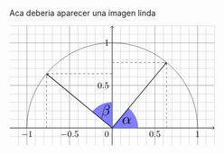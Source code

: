 
Aca deberia aparecer una imagen linda

<?xml version="1.0" encoding="UTF-8"?>
<svg xmlns="http://www.w3.org/2000/svg" xmlns:xlink="http://www.w3.org/1999/xlink" width="272.922pt" height="159.536pt" viewBox="0 0 272.922 159.536" version="1.1">
<defs>
<g>
<symbol overflow="visible" id="glyph0-0">
<path style="stroke:none;" d=""/>
</symbol>
<symbol overflow="visible" id="glyph0-1">
<path style="stroke:none;" d="M 5.5 -3.828125 C 5.5 -4.78125 5.4375 -5.734375 5.015625 -6.625 C 4.46875 -7.765625 3.484375 -7.953125 2.984375 -7.953125 C 2.265625 -7.953125 1.40625 -7.65625 0.90625 -6.53125 C 0.53125 -5.71875 0.46875 -4.78125 0.46875 -3.828125 C 0.46875 -2.921875 0.515625 -1.859375 1 -0.9375 C 1.515625 0.03125 2.390625 0.265625 2.96875 0.265625 C 3.625 0.265625 4.53125 0.015625 5.0625 -1.125 C 5.4375 -1.953125 5.5 -2.875 5.5 -3.828125 Z M 2.96875 0 C 2.515625 0 1.8125 -0.296875 1.59375 -1.453125 C 1.453125 -2.15625 1.453125 -3.265625 1.453125 -3.96875 C 1.453125 -4.734375 1.453125 -5.515625 1.546875 -6.171875 C 1.78125 -7.59375 2.671875 -7.703125 2.96875 -7.703125 C 3.375 -7.703125 4.15625 -7.484375 4.390625 -6.296875 C 4.5 -5.625 4.5 -4.71875 4.5 -3.96875 C 4.5 -3.078125 4.5 -2.265625 4.375 -1.5 C 4.203125 -0.359375 3.515625 0 2.96875 0 Z M 2.96875 0 "/>
</symbol>
<symbol overflow="visible" id="glyph0-2">
<path style="stroke:none;" d="M 5.359375 -2.40625 C 5.359375 -3.828125 4.390625 -5.015625 3.09375 -5.015625 C 2.515625 -5.015625 2.015625 -4.828125 1.578125 -4.40625 L 1.578125 -6.734375 C 1.8125 -6.671875 2.21875 -6.59375 2.59375 -6.59375 C 4.0625 -6.59375 4.90625 -7.671875 4.90625 -7.828125 C 4.90625 -7.90625 4.859375 -7.953125 4.78125 -7.953125 C 4.765625 -7.953125 4.75 -7.953125 4.6875 -7.921875 C 4.453125 -7.8125 3.859375 -7.578125 3.0625 -7.578125 C 2.578125 -7.578125 2.03125 -7.65625 1.46875 -7.90625 C 1.375 -7.953125 1.34375 -7.953125 1.328125 -7.953125 C 1.203125 -7.953125 1.203125 -7.859375 1.203125 -7.65625 L 1.203125 -4.125 C 1.203125 -3.90625 1.203125 -3.8125 1.375 -3.8125 C 1.453125 -3.8125 1.484375 -3.84375 1.53125 -3.921875 C 1.65625 -4.109375 2.109375 -4.75 3.078125 -4.75 C 3.6875 -4.75 4 -4.203125 4.09375 -4 C 4.28125 -3.546875 4.296875 -3.078125 4.296875 -2.484375 C 4.296875 -2.0625 4.296875 -1.34375 4.015625 -0.84375 C 3.734375 -0.375 3.28125 -0.078125 2.734375 -0.078125 C 1.859375 -0.078125 1.1875 -0.703125 0.984375 -1.40625 C 1.015625 -1.40625 1.046875 -1.390625 1.1875 -1.390625 C 1.578125 -1.390625 1.78125 -1.6875 1.78125 -1.96875 C 1.78125 -2.265625 1.578125 -2.5625 1.1875 -2.5625 C 1.015625 -2.5625 0.59375 -2.46875 0.59375 -1.921875 C 0.59375 -0.890625 1.421875 0.265625 2.765625 0.265625 C 4.140625 0.265625 5.359375 -0.890625 5.359375 -2.40625 Z M 5.359375 -2.40625 "/>
</symbol>
<symbol overflow="visible" id="glyph0-3">
<path style="stroke:none;" d="M 3.515625 -7.65625 C 3.515625 -7.9375 3.515625 -7.953125 3.234375 -7.953125 C 2.5 -7.203125 1.453125 -7.203125 1.0625 -7.203125 L 1.0625 -6.828125 C 1.296875 -6.828125 2.015625 -6.828125 2.625 -7.140625 L 2.625 -0.9375 C 2.625 -0.515625 2.59375 -0.375 1.515625 -0.375 L 1.140625 -0.375 L 1.140625 0 C 1.546875 -0.03125 2.59375 -0.03125 3.078125 -0.03125 C 3.546875 -0.03125 4.59375 -0.03125 5.015625 0 L 5.015625 -0.375 L 4.625 -0.375 C 3.546875 -0.375 3.515625 -0.5 3.515625 -0.9375 Z M 3.515625 -7.65625 "/>
</symbol>
<symbol overflow="visible" id="glyph1-0">
<path style="stroke:none;" d=""/>
</symbol>
<symbol overflow="visible" id="glyph1-1">
<path style="stroke:none;" d="M 2.296875 -0.640625 C 2.296875 -0.984375 2.015625 -1.265625 1.65625 -1.265625 C 1.3125 -1.265625 1.03125 -0.984375 1.03125 -0.640625 C 1.03125 -0.28125 1.3125 0 1.65625 0 C 2.015625 0 2.296875 -0.28125 2.296875 -0.640625 Z M 2.296875 -0.640625 "/>
</symbol>
<symbol overflow="visible" id="glyph2-0">
<path style="stroke:none;" d=""/>
</symbol>
<symbol overflow="visible" id="glyph2-1">
<path style="stroke:none;" d="M 7.875 -2.75 C 8.078125 -2.75 8.296875 -2.75 8.296875 -2.984375 C 8.296875 -3.234375 8.078125 -3.234375 7.875 -3.234375 L 1.40625 -3.234375 C 1.203125 -3.234375 0.984375 -3.234375 0.984375 -2.984375 C 0.984375 -2.75 1.203125 -2.75 1.40625 -2.75 Z M 7.875 -2.75 "/>
</symbol>
<symbol overflow="visible" id="glyph3-0">
<path style="stroke:none;" d=""/>
</symbol>
<symbol overflow="visible" id="glyph3-1">
<path style="stroke:none;" d="M 9.5 -4.703125 C 9.5 -7.828125 7.65625 -8.8125 6.171875 -8.8125 C 3.453125 -8.8125 0.8125 -5.953125 0.8125 -3.140625 C 0.8125 -1.296875 2.015625 0.21875 4.046875 0.21875 C 5.296875 0.21875 6.734375 -0.234375 8.25 -1.453125 C 8.5 -0.390625 9.15625 0.21875 10.0625 0.21875 C 11.109375 0.21875 11.734375 -0.875 11.734375 -1.1875 C 11.734375 -1.328125 11.609375 -1.390625 11.5 -1.390625 C 11.359375 -1.390625 11.296875 -1.328125 11.234375 -1.1875 C 10.875 -0.21875 10.15625 -0.21875 10.125 -0.21875 C 9.5 -0.21875 9.5 -1.765625 9.5 -2.25 C 9.5 -2.671875 9.5 -2.703125 9.703125 -2.953125 C 11.578125 -5.296875 12 -7.609375 12 -7.625 C 12 -7.671875 11.96875 -7.828125 11.75 -7.828125 C 11.546875 -7.828125 11.546875 -7.765625 11.453125 -7.40625 C 11.09375 -6.15625 10.4375 -4.640625 9.5 -3.46875 Z M 8.171875 -1.96875 C 6.421875 -0.4375 4.875 -0.21875 4.078125 -0.21875 C 2.890625 -0.21875 2.296875 -1.109375 2.296875 -2.390625 C 2.296875 -3.359375 2.8125 -5.515625 3.453125 -6.53125 C 4.375 -7.984375 5.453125 -8.359375 6.15625 -8.359375 C 8.125 -8.359375 8.125 -5.75 8.125 -4.203125 C 8.125 -3.46875 8.125 -2.3125 8.171875 -1.96875 Z M 8.171875 -1.96875 "/>
</symbol>
<symbol overflow="visible" id="glyph3-2">
<path style="stroke:none;" d="M 11.453125 -11.328125 C 11.453125 -12.828125 10.359375 -14.0625 8.75 -14.0625 C 7.59375 -14.0625 7.03125 -13.75 6.328125 -13.234375 C 5.234375 -12.4375 4.140625 -10.5 3.765625 -8.984375 L 0.59375 3.671875 C 0.578125 3.75 0.671875 3.859375 0.84375 3.859375 C 1 3.859375 1.0625 3.828125 1.078125 3.765625 L 2.46875 -1.734375 C 2.84375 -0.53125 3.71875 0.203125 5.171875 0.203125 C 6.640625 0.203125 8.125 -0.5 9.03125 -1.375 C 9.984375 -2.296875 10.625 -3.5625 10.625 -5.046875 C 10.625 -6.46875 9.875 -7.515625 9.15625 -8.015625 C 10.3125 -8.671875 11.453125 -9.90625 11.453125 -11.328125 Z M 7.875 -8.03125 C 7.609375 -7.921875 7.390625 -7.890625 6.90625 -7.890625 C 6.640625 -7.890625 6.234375 -7.875 6.03125 -7.96875 C 6.078125 -8.171875 6.796875 -8.125 7.015625 -8.125 C 7.4375 -8.125 7.609375 -8.125 7.875 -8.03125 Z M 10.34375 -11.796875 C 10.34375 -10.40625 9.578125 -8.96875 8.546875 -8.34375 C 8.015625 -8.546875 7.609375 -8.59375 7.015625 -8.59375 C 6.59375 -8.59375 5.484375 -8.609375 5.484375 -7.953125 C 5.453125 -7.390625 6.5 -7.453125 6.859375 -7.453125 C 7.59375 -7.453125 7.890625 -7.46875 8.484375 -7.703125 C 9.25 -7 9.34375 -6.375 9.359375 -5.453125 C 9.40625 -4.296875 8.921875 -2.8125 8.359375 -2.03125 C 7.59375 -0.953125 6.25 -0.234375 5.125 -0.234375 C 3.609375 -0.234375 2.84375 -1.390625 2.84375 -2.8125 C 2.84375 -3.015625 2.84375 -3.3125 2.953125 -3.6875 L 4.21875 -8.71875 C 4.65625 -10.4375 6.09375 -13.609375 8.484375 -13.609375 C 9.640625 -13.609375 10.34375 -12.984375 10.34375 -11.796875 Z M 10.34375 -11.796875 "/>
</symbol>
</g>
<clipPath id="clip1">
  <path d="M 0 0 L 272.921875 0 L 272.921875 159.535156 L 0 159.535156 Z M 0 0 "/>
</clipPath>
<clipPath id="clip2">
  <path d="M 136 0 L 137 0 L 137 159.535156 L 136 159.535156 Z M 136 0 "/>
</clipPath>
<clipPath id="clip3">
  <path d="M 0 136 L 272.921875 136 L 272.921875 137 L 0 137 Z M 0 136 "/>
</clipPath>
<clipPath id="clip4">
  <path d="M 269 134 L 272.921875 134 L 272.921875 139 L 269 139 Z M 269 134 "/>
</clipPath>
</defs>
<g id="surface1">
<g clip-path="url(#clip1)" clip-rule="nonzero">
<path style="fill:none;stroke-width:0.3985;stroke-linecap:butt;stroke-linejoin:miter;stroke:rgb(50%,50%,50%);stroke-opacity:1;stroke-miterlimit:10;" d="M -136.062563 0.0000625 L 136.062437 0.0000625 M -136.062563 56.695375 L 136.062437 56.695375 M -136.062563 113.386781 L 136.062437 113.386781 M -113.386781 -22.675719 L -113.386781 136.062563 M -56.695375 -22.675719 L -56.695375 136.062563 M -0.0000625 -22.675719 L -0.0000625 136.062563 M 56.69525 -22.675719 L 56.69525 136.062563 M 113.386656 -22.675719 L 113.386656 136.062563 " transform="matrix(1,0,0,-1,136.461,136.461)"/>
<path style="fill:none;stroke-width:0.19925;stroke-linecap:butt;stroke-linejoin:miter;stroke:rgb(50%,50%,50%);stroke-opacity:1;stroke-miterlimit:10;" d="M -136.062563 -11.339781 L 136.062437 -11.339781 M -136.062563 0.0000625 L 136.062437 0.0000625 M -136.062563 11.339906 L 136.062437 11.339906 M -136.062563 22.67975 L 136.062437 22.67975 M -136.062563 34.019594 L 136.062437 34.019594 M -136.062563 45.359438 L 136.062437 45.359438 M -136.062563 56.695375 L 136.062437 56.695375 M -136.062563 68.035219 L 136.062437 68.035219 M -136.062563 79.375063 L 136.062437 79.375063 M -136.062563 90.714906 L 136.062437 90.714906 M -136.062563 102.05475 L 136.062437 102.05475 M -136.062563 113.394594 L 136.062437 113.394594 M -136.062563 124.734438 L 136.062437 124.734438 M -136.062563 136.031313 L 136.062437 136.031313 M -124.734438 -22.675719 L -124.734438 136.062563 M -113.394594 -22.675719 L -113.394594 136.062563 M -102.05475 -22.675719 L -102.05475 136.062563 M -90.714906 -22.675719 L -90.714906 136.062563 M -79.375063 -22.675719 L -79.375063 136.062563 M -68.035219 -22.675719 L -68.035219 136.062563 M -56.695375 -22.675719 L -56.695375 136.062563 M -45.359438 -22.675719 L -45.359438 136.062563 M -34.019594 -22.675719 L -34.019594 136.062563 M -22.67975 -22.675719 L -22.67975 136.062563 M -11.339906 -22.675719 L -11.339906 136.062563 M -0.0000625 -22.675719 L -0.0000625 136.062563 M 11.339781 -22.675719 L 11.339781 136.062563 M 22.679625 -22.675719 L 22.679625 136.062563 M 34.019469 -22.675719 L 34.019469 136.062563 M 45.359312 -22.675719 L 45.359312 136.062563 M 56.69525 -22.675719 L 56.69525 136.062563 M 68.035094 -22.675719 L 68.035094 136.062563 M 79.374937 -22.675719 L 79.374937 136.062563 M 90.714781 -22.675719 L 90.714781 136.062563 M 102.054625 -22.675719 L 102.054625 136.062563 M 113.394469 -22.675719 L 113.394469 136.062563 M 124.734312 -22.675719 L 124.734312 136.062563 M 136.031187 -22.675719 L 136.031187 136.062563 " transform="matrix(1,0,0,-1,136.461,136.461)"/>
</g>
<g style="fill:rgb(0%,0%,0%);fill-opacity:1;">
  <use xlink:href="#glyph0-1" x="126.26" y="148.389"/>
</g>
<g style="fill:rgb(0%,0%,0%);fill-opacity:1;">
  <use xlink:href="#glyph0-1" x="116.961" y="83.62"/>
</g>
<g style="fill:rgb(0%,0%,0%);fill-opacity:1;">
  <use xlink:href="#glyph1-1" x="122.93825" y="83.62"/>
</g>
<g style="fill:rgb(0%,0%,0%);fill-opacity:1;">
  <use xlink:href="#glyph0-2" x="126.259877" y="83.62"/>
</g>
<g style="fill:rgb(0%,0%,0%);fill-opacity:1;">
  <use xlink:href="#glyph0-3" x="126.26" y="26.927"/>
</g>
<g style="fill:rgb(0%,0%,0%);fill-opacity:1;">
  <use xlink:href="#glyph2-1" x="15.437" y="148.389"/>
</g>
<g style="fill:rgb(0%,0%,0%);fill-opacity:1;">
  <use xlink:href="#glyph0-3" x="24.735877" y="148.389"/>
</g>
<g style="fill:rgb(0%,0%,0%);fill-opacity:1;">
  <use xlink:href="#glyph2-1" x="67.481" y="148.389"/>
</g>
<g style="fill:rgb(0%,0%,0%);fill-opacity:1;">
  <use xlink:href="#glyph0-1" x="76.778677" y="148.389"/>
</g>
<g style="fill:rgb(0%,0%,0%);fill-opacity:1;">
  <use xlink:href="#glyph1-1" x="82.757127" y="148.389"/>
</g>
<g style="fill:rgb(0%,0%,0%);fill-opacity:1;">
  <use xlink:href="#glyph0-2" x="86.077555" y="148.389"/>
</g>
<g style="fill:rgb(0%,0%,0%);fill-opacity:1;">
  <use xlink:href="#glyph0-1" x="185.516" y="148.389"/>
</g>
<g style="fill:rgb(0%,0%,0%);fill-opacity:1;">
  <use xlink:href="#glyph1-1" x="191.49325" y="148.389"/>
</g>
<g style="fill:rgb(0%,0%,0%);fill-opacity:1;">
  <use xlink:href="#glyph0-2" x="194.814877" y="148.389"/>
</g>
<g style="fill:rgb(0%,0%,0%);fill-opacity:1;">
  <use xlink:href="#glyph0-3" x="246.858" y="148.389"/>
</g>
<g clip-path="url(#clip2)" clip-rule="nonzero">
<path style="fill:none;stroke-width:0.79701;stroke-linecap:butt;stroke-linejoin:miter;stroke:rgb(0%,0%,0%);stroke-opacity:1;stroke-miterlimit:10;" d="M -0.0000625 -22.675719 L -0.0000625 135.355531 " transform="matrix(1,0,0,-1,136.461,136.461)"/>
</g>
<path style="fill:none;stroke-width:0.6376;stroke-linecap:round;stroke-linejoin:round;stroke:rgb(0%,0%,0%);stroke-opacity:1;stroke-miterlimit:10;" d="M -1.55221 2.070375 C -1.423304 1.296938 -0.00142875 0.128969 0.389196 0.0000625 C -0.00142875 -0.128844 -1.423304 -1.296812 -1.55221 -2.07025 " transform="matrix(0,-1,-1,0,136.461,1.10404)"/>
<g clip-path="url(#clip3)" clip-rule="nonzero">
<path style="fill:none;stroke-width:0.79701;stroke-linecap:butt;stroke-linejoin:miter;stroke:rgb(0%,0%,0%);stroke-opacity:1;stroke-miterlimit:10;" d="M -136.062563 0.0000625 L 135.355406 0.0000625 " transform="matrix(1,0,0,-1,136.461,136.461)"/>
</g>
<g clip-path="url(#clip4)" clip-rule="nonzero">
<path style="fill:none;stroke-width:0.6376;stroke-linecap:round;stroke-linejoin:round;stroke:rgb(0%,0%,0%);stroke-opacity:1;stroke-miterlimit:10;" d="M -1.552335 2.070375 C -1.423429 1.296938 -0.00155375 0.128969 0.389071 0.0000625 C -0.00155375 -0.128844 -1.423429 -1.296812 -1.552335 -2.07025 " transform="matrix(1,0,0,-1,271.81796,136.461)"/>
</g>
<path style="fill:none;stroke-width:0.3985;stroke-linecap:butt;stroke-linejoin:miter;stroke:rgb(0%,0%,0%);stroke-opacity:1;stroke-miterlimit:10;" d="M 113.386656 0.0000625 C 113.386656 62.621156 62.621031 113.386781 -0.0000625 113.386781 C -62.621156 113.386781 -113.386781 62.621156 -113.386781 0.0000625 " transform="matrix(1,0,0,-1,136.461,136.461)"/>
<path style="fill-rule:nonzero;fill:rgb(50%,50%,100%);fill-opacity:1;stroke-width:0.3985;stroke-linecap:butt;stroke-linejoin:miter;stroke:rgb(29.998779%,29.998779%,100%);stroke-opacity:1;stroke-miterlimit:10;" d="M -0.0000625 0.0000625 L 34.015562 0.0000625 C 34.015562 10.140688 29.488219 19.753969 21.671812 26.214906 L -0.0000625 0.0000625 " transform="matrix(1,0,0,-1,136.461,136.461)"/>
<g style="fill:rgb(0%,0%,0%);fill-opacity:1;">
  <use xlink:href="#glyph3-1" x="149.478" y="130.788"/>
</g>
<path style="fill:none;stroke-width:0.79701;stroke-linecap:butt;stroke-linejoin:miter;stroke:rgb(0%,0%,0%);stroke-opacity:1;stroke-miterlimit:10;" d="M -0.0000625 0.0000625 L 71.777281 86.761781 " transform="matrix(1,0,0,-1,136.461,136.461)"/>
<path style="fill:none;stroke-width:0.6376;stroke-linecap:round;stroke-linejoin:round;stroke:rgb(0%,0%,0%);stroke-opacity:1;stroke-miterlimit:10;" d="M -1.555246 2.073249 C -1.423495 1.294987 0.000848053 0.130937 0.388021 -0.00000296042 C -0.00158946 -0.129651 -1.42431 -1.296469 -1.553146 -2.072293 " transform="matrix(0.63737,-0.77046,-0.77046,-0.63737,208.23706,49.69739)"/>
<path style="fill:none;stroke-width:0.3985;stroke-linecap:butt;stroke-linejoin:miter;stroke:rgb(0%,0%,0%);stroke-opacity:1;stroke-dasharray:2.98883,2.98883;stroke-miterlimit:10;" d="M 72.2265 0.0000625 L 72.2265 87.308656 " transform="matrix(1,0,0,-1,136.461,136.461)"/>
<path style="fill:none;stroke-width:0.3985;stroke-linecap:butt;stroke-linejoin:miter;stroke:rgb(0%,0%,0%);stroke-opacity:1;stroke-dasharray:2.98883,2.98883;stroke-miterlimit:10;" d="M -0.0000625 87.308656 L 72.2265 87.308656 " transform="matrix(1,0,0,-1,136.461,136.461)"/>
<path style="fill-rule:nonzero;fill:rgb(50%,50%,100%);fill-opacity:1;stroke-width:0.3985;stroke-linecap:butt;stroke-linejoin:miter;stroke:rgb(29.998779%,29.998779%,100%);stroke-opacity:1;stroke-miterlimit:10;" d="M -0.0000625 0.0000625 L -0.0000625 34.015688 C -10.140688 34.015688 -19.753969 29.488344 -26.214906 21.671938 L -0.0000625 0.0000625 " transform="matrix(1,0,0,-1,136.461,136.461)"/>
<g style="fill:rgb(0%,0%,0%);fill-opacity:1;">
  <use xlink:href="#glyph3-2" x="121.797" y="119.569"/>
</g>
<path style="fill:none;stroke-width:0.79701;stroke-linecap:butt;stroke-linejoin:miter;stroke:rgb(0%,0%,0%);stroke-opacity:1;stroke-miterlimit:10;" d="M -0.0000625 0.0000625 L -86.761781 71.777406 " transform="matrix(1,0,0,-1,136.461,136.461)"/>
<path style="fill:none;stroke-width:0.6376;stroke-linecap:round;stroke-linejoin:round;stroke:rgb(0%,0%,0%);stroke-opacity:1;stroke-miterlimit:10;" d="M -1.555167 2.073152 C -1.423415 1.294891 0.000927736 0.130841 0.3881 -0.0000992825 C -0.00150978 -0.129747 -1.42423 -1.296565 -1.553066 -2.072389 " transform="matrix(-0.77046,-0.63737,-0.63737,0.77046,49.69739,64.68494)"/>
<path style="fill:none;stroke-width:0.3985;stroke-linecap:butt;stroke-linejoin:miter;stroke:rgb(0%,0%,0%);stroke-opacity:1;stroke-dasharray:2.98883,2.98883;stroke-miterlimit:10;" d="M -87.308656 0.0000625 L -87.308656 72.226625 " transform="matrix(1,0,0,-1,136.461,136.461)"/>
<path style="fill:none;stroke-width:0.3985;stroke-linecap:butt;stroke-linejoin:miter;stroke:rgb(0%,0%,0%);stroke-opacity:1;stroke-dasharray:2.98883,2.98883;stroke-miterlimit:10;" d="M -0.0000625 72.226625 L -87.308656 72.226625 " transform="matrix(1,0,0,-1,136.461,136.461)"/>
</g>
</svg>

